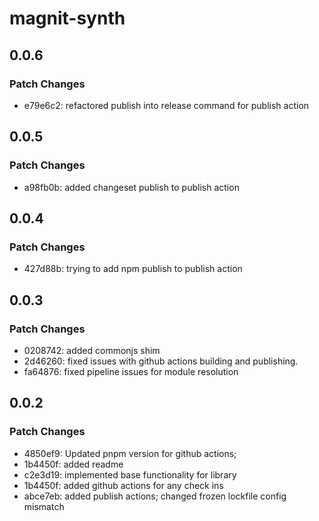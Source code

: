 # magnit-synth

## 0.0.6

### Patch Changes

- e79e6c2: refactored publish into release command for publish action

## 0.0.5

### Patch Changes

- a98fb0b: added changeset publish to publish action

## 0.0.4

### Patch Changes

- 427d88b: trying to add npm publish to publish action

## 0.0.3

### Patch Changes

- 0208742: added commonjs shim
- 2d46260: fixed issues with github actions building and publishing.
- fa64876: fixed pipeline issues for module resolution

## 0.0.2

### Patch Changes

- 4850ef9: Updated pnpm version for github actions;
- 1b4450f: added readme
- c2e3d19: implemented base functionality for library
- 1b4450f: added github actions for any check ins
- abce7eb: added publish actions; changed frozen lockfile config mismatch
